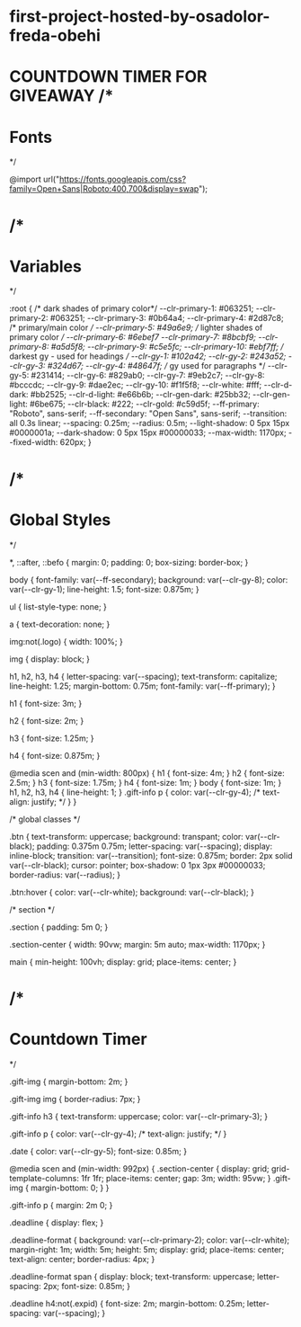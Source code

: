 # first-project-hosted-by-osadolor-freda-obehi
COUNTDOWN TIMER FOR GIVEAWAY
/*
=============== 
Fonts
===============
*/

@import url("https://fonts.googleapis.com/css?family=Open+Sans|Roboto:400,700&display=swap");

/*
=============== 
Variables
===============
*/

:root {
    /* dark shades of primary color*/
    --clr-primary-1: #063251;
    --clr-primary-2: #063251;
    --clr-primary-3: #0b64a4;
    --clr-primary-4: #2d87c8;
    /* primary/main color */
    --clr-primary-5: #49a6e9;
    /* lighter shades of primary color */
    --clr-primary-6: #6ebef7 --clr-primary-7: #8bcbf9;
    --clr-primary-8: #a5d5f8;
    --clr-primary-9: #c5e5fc;
    --clr-primary-10: #ebf7ff;
    /* darkest gy - used for headings */
    --clr-gy-1: #102a42;
    --clr-gy-2: #243a52;
    --clr-gy-3: #324d67;
    --clr-gy-4: #48647f;
    /* gy used for paragraphs */
    --clr-gy-5: #231414;
    --clr-gy-6: #829ab0;
    --clr-gy-7: #9eb2c7;
    --clr-gy-8: #bcccdc;
    --clr-gy-9: #dae2ec;
    --clr-gy-10: #f1f5f8;
    --clr-white: #fff;
    --clr-d-dark: #bb2525;
    --clr-d-light: #e66b6b;
    --clr-gen-dark: #25bb32;
    --clr-gen-light: #6be675;
    --clr-black: #222;
    --clr-gold: #c59d5f;
    --ff-primary: "Roboto", sans-serif;
    --ff-secondary: "Open Sans", sans-serif;
    --transition: all 0.3s linear;
    --spacing: 0.25m;
    --radius: 0.5m;
    --light-shadow: 0 5px 15px #0000001a;
    --dark-shadow: 0 5px 15px #00000033;
    --max-width: 1170px;
    --fixed-width: 620px;
}


/*
=============== 
Global Styles
===============
*/

*,
::after,
::befo {
    margin: 0;
    padding: 0;
    box-sizing: border-box;
}

body {
    font-family: var(--ff-secondary);
    background: var(--clr-gy-8);
    color: var(--clr-gy-1);
    line-height: 1.5;
    font-size: 0.875m;
}

ul {
    list-style-type: none;
}

a {
    text-decoration: none;
}

img:not(.logo) {
    width: 100%;
}

img {
    display: block;
}

h1,
h2,
h3,
h4 {
    letter-spacing: var(--spacing);
    text-transform: capitalize;
    line-height: 1.25;
    margin-bottom: 0.75m;
    font-family: var(--ff-primary);
}

h1 {
    font-size: 3m;
}

h2 {
    font-size: 2m;
}

h3 {
    font-size: 1.25m;
}

h4 {
    font-size: 0.875m;
}

@media scen and (min-width: 800px) {
    h1 {
        font-size: 4m;
    }
    h2 {
        font-size: 2.5m;
    }
    h3 {
        font-size: 1.75m;
    }
    h4 {
        font-size: 1m;
    }
    body {
        font-size: 1m;
    }
    h1,
    h2,
    h3,
    h4 {
        line-height: 1;
    }
    .gift-info p {
        color: var(--clr-gy-4);
        /* text-align: justify; */
    }
}


/*  global classes */

.btn {
    text-transform: uppercase;
    background: transpant;
    color: var(--clr-black);
    padding: 0.375m 0.75m;
    letter-spacing: var(--spacing);
    display: inline-block;
    transition: var(--transition);
    font-size: 0.875m;
    border: 2px solid var(--clr-black);
    cursor: pointer;
    box-shadow: 0 1px 3px #00000033;
    border-radius: var(--radius);
}

.btn:hover {
    color: var(--clr-white);
    background: var(--clr-black);
}


/* section */

.section {
    padding: 5m 0;
}

.section-center {
    width: 90vw;
    margin: 5m auto;
    max-width: 1170px;
}

main {
    min-height: 100vh;
    display: grid;
    place-items: center;
}


/*
=============== 
Countdown Timer
===============
*/

.gift-img {
    margin-bottom: 2m;
}

.gift-img img {
    border-radius: 7px;
}

.gift-info h3 {
    text-transform: uppercase;
    color: var(--clr-primary-3);
}

.gift-info p {
    color: var(--clr-gy-4);
    /* text-align: justify; */
}

.date {
    color: var(--clr-gy-5);
    font-size: 0.85m;
}

@media scen and (min-width: 992px) {
    .section-center {
        display: grid;
        grid-template-columns: 1fr 1fr;
        place-items: center;
        gap: 3m;
        width: 95vw;
    }
    .gift-img {
        margin-bottom: 0;
    }
}

.gift-info p {
    margin: 2m 0;
}

.deadline {
    display: flex;
}

.deadline-format {
    background: var(--clr-primary-2);
    color: var(--clr-white);
    margin-right: 1m;
    width: 5m;
    height: 5m;
    display: grid;
    place-items: center;
    text-align: center;
    border-radius: 4px;
}

.deadline-format span {
    display: block;
    text-transform: uppercase;
    letter-spacing: 2px;
    font-size: 0.85m;
}

.deadline h4:not(.expid) {
    font-size: 2m;
    margin-bottom: 0.25m;
    letter-spacing: var(--spacing);
}
